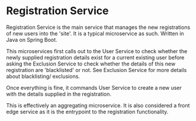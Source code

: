 # Registration Service

Registration Service is the main service that manages the new registrations of new users into the 'site'.
It is a typical microservice as such. Written in Java on Spring Boot. 

This microservices first calls out to the User Service to check whether the newly supplied registration details exist for a current existing user before
asking the Exclusion Service to check whether the details of this new registration are 'blacklisted' or not. See Exclusion Service for more details about blacklisting/ exclusions.

Once everything is fine, it commands User Service to create a new user with the details supplied in the registration. 

This is effectively an aggregating microservice. It is also considered a front edge service as it is the entrypoint to the registration functionality.
